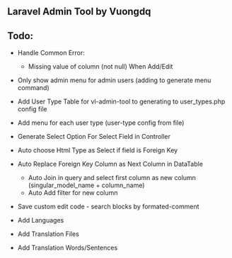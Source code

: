 ## Laravel Admin Tool by Vuongdq

## Todo:
- Handle Common Error:
    + Missing value of column (not null) When Add/Edit

- Only show admin menu for admin users (adding to generate menu command)
- Add User Type Table for vl-admin-tool to generating to user_types.php config file
- Add menu for each user type (user-type config from file)

- Generate Select Option For Select Field in Controller
- Auto choose Html Type as Select if field is Foreign Key
- Auto Replace Foreign Key Column as Next Column in DataTable
    + Auto Join in query and select first column as new column (singular_model_name + column_name)
    + Auto Add filter for new column
    
- Save custom edit code - search blocks by formated-comment    

- Add Languages
- Add Translation Files
- Add Translation Words/Sentences
